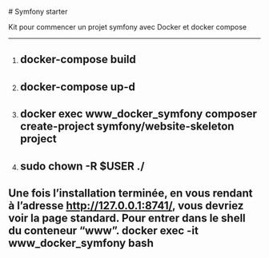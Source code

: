 # Symfony starter

Kit pour commencer un projet symfony avec Docker et docker compose

---

1. ## docker-compose build
  
2. ## docker-compose up-d
  
3. ## docker exec www_docker_symfony composer create-project symfony/website-skeleton project
  
4. ## sudo chown -R $USER ./
  
  ## Une fois l’installation terminée, en vous rendant à l’adresse http://127.0.0.1:8741/, vous devriez voir la page standard. Pour entrer dans le shell du conteneur “www”. docker exec -it www_docker_symfony bash